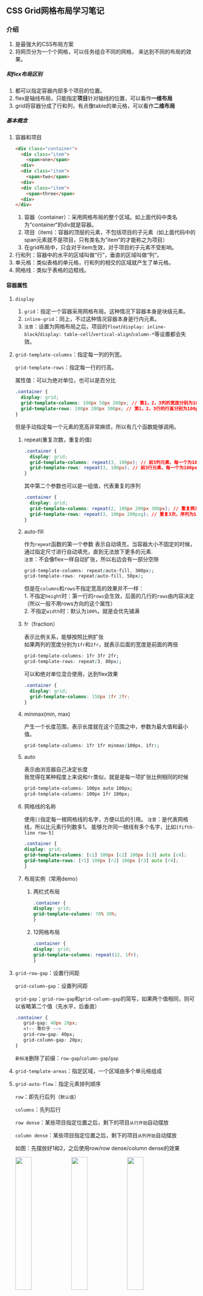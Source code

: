 <!--
 * @Date: 2020-08-28 14:14:02
 * @LastEditors: Lq
 * @LastEditTime: 2020-09-04 15:24:05
 * @FilePath: /learnningNotes/grid/index.md
-->
## CSS Grid网格布局学习笔记

### 介绍

1. 是最强大的CSS布局方案
2. 将网页分为一个个网格，可以任务组合不同的网格， 来达到不同的布局的效果。

##### 和flex布局区别
1. 都可以指定容器内部多个项目的位置。
2. flex是轴线布局，只能指定**项目**针对轴线的位置，可以看作**一维布局**
3. grid将容器分成了行和列，有点像table的单元格，可以看作**二维布局**

##### 基本概念

1. 容器和项目
    ```html
    <div class="container">
      <div class="item">
        <span>one</span>
      <div>
      <div class="item">
        <span>two</span>
      <div>
      <div class="item">
        <span>three</span>
      <div>
    </div>
    ```
     1. 容器（container）：采用网格布局的整个区域。如上面代码中类名为”container“的div就是容器。
     2. 项目（item)：容器的顶层的元素，不包括项目的子元素（如上面代码中的span元素就不是项目，只有类名为”item“的才能称之为项目）
     3. 在grid布局中，只会对于item生效，对于项目的子元素不受影响。
2. 行和列：容器中的水平的区域叫做“行”，垂直的区域叫做“列”。
3. 单元格：类似表格的单元格，行和列的相交的区域就产生了单元格。
4. 网格线：类似于表格的边框线。

#### 容器属性

1. `display`
    1. `grid`：指定一个容器采用网格布局。这种情况下容器本身是块级元素。
    2. `inline-grid`：同上，不过这种情况容器本身是行内元素。
    3. `注意`：设置为网格布局之后，项目的`float`/`display: inline-block`/`display: table-cell`/`vertical-align`/`column-*`等设置都会失效。

2. `grid-template-columns`：指定每一列的列宽。

    `grid-template-rows`：指定每一行的行高。

    属性值：可以为绝对单位，也可以是百分比
    ```css
    .container {
      display: grid;
      grid-template-columns: 100px 50px 200px; // 第1，2，3列的宽度分别为100px/50px/200px
      grid-template-rows: 100px 200px 300px; // 第1，2，3行的行高分别为100px/200px/300px
    }
    ```
    但是手动指定每一个元素的宽高非常麻烦，所以有几个函数能够调用。
    1. repeat(重复次数，重复的值)  
        ```css
        .container {
          display: grid;
          grid-template-columns: repeat(3, 100px); // 前3列元素，每一个为100px的宽
          grid-template-rows: repeat(3, 100px); // 前3行元素，每一个为100px的高
        }
        ```
        其中第二个参数也可以是一组值，代表重复的序列
        ```css
        .container {
          display: grid;
          grid-template-columns: repeat(2, 100px 200px 300px); // 重复两次，序列为100，200，300
          grid-template-rows: repeat(3, 100px 200pxg); // 重复3次，序列为100，200
        }
        ```

    2. auto-fill  

        作为`repeat`函数的第一个参数
        表示自动填充，当容器大小不固定的时候，通过指定尺寸进行自动填充，直到无法放下更多的元素.  
        `注意`：不会像flex一样自动扩张，所以右边会有一部分空隙
        
          ```css
          grid-template-columns: repeat(auto-fill, 300px);
          grid-template-rows: repeat(auto-fill, 50px);
          ```
          但是在`columns`和`rows`不指定宽高的效果并不一样：  
            1. 不指定`height`时：第一行的`rows`会生效，后面的几行的`rows`由内容决定（所以一般不用rows方向的这个属性）  
            2. 不指定`width`时：默认为`100%`，就是会优先铺满

    3. fr（fraction）

        表示比例关系，能够按照比例扩张  
        如果两列的宽度分别为`1fr`和`2fr`，就表示后面的宽度是前面的两倍
        ```css
        grid-template-columns: 1fr 3fr 2fr;
        grid-template-rows: repeat(3, 80px);
        ```
        可以和绝对单位混合使用，达到flex效果
        ```css
        .container {
          display: grid;
          grid-template-columns: 150px 1fr 2fr;
        }
        ```

    4. minmax(min, max)

        产生一个长度范围，表示长度就在这个范围之中，参数为最大值和最小值。
        ```css
        grid-template-columns: 1fr 1fr minmax(100px, 1fr);
        ```

    5. auto

        表示由浏览器自己决定长度  
        我觉得在某种程度上来说和`fr`类似，就是是每一项扩张比例相同的时候
        ```css
        grid-template-columns: 100px auto 100px;
        grid-template-columns: 100px 1fr 100px;
        ```

    6. 网格线的名称

        使用`[]`指定每一根网格线的名字，方便以后的引用。
        `注意`：是代表网格线，所以比元素行列数多1。
        能够允许同一根线有多个名字，比如`[fifth-line row-5]`
        ```css
        .container {
        display: grid;
        grid-template-columns: [c1] 100px [c2] 100px [c3] auto [c4];
        grid-template-rows: [r1] 100px [r2] 100px [r3] auto [r4];
        }
        ```

    7. 布局实例（常用demo）

        1. 两栏式布局

            ```css
            .container {
            display: grid;
            grid-template-columns: 70% 30%;
            }
            ```

        2. 12网格布局

            ```css
            .container {
            display: grid;
            grid-template-columns: repeat(12, 1fr);
            }
            ```

3. `grid-row-gap`：设置行间距

    `grid-column-gap`：设置列间距

    `grid-gap`：`grid-row-gap`和`grid-column-gap`的简写，如果两个值相同，则可以省略第二个值（先水平，后垂直）

    ```css
    .container {
       grid-gap: 40px 20px;
       <!-- 等价于 -->
       grid-row-gap: 40px;
       grid-column-gap: 20px;
    }
    ```

    `新标准`删除了前缀：`row-gap`/`column-gap`/`gap`

4. `grid-template-areas`：指定区域，一个区域由多个单元格组成

5. `grid-auto-flow`：指定元素排列顺序

    `row`：即先行后列（`默认值`）  

    `columns`：先列后行  

    `row dense`：某些项目指定位置之后，剩下的项目`从行开始`自动摆放  

    `column dense`：某些项目指定位置之后，剩下的项目`从列开始`自动摆放  
    
    如图：先摆放好1和2，之后使用row/row dense/column dense的效果  

    <img src="./img/row.png" width="30%">
    <img src="./img/row-dense.png" width="30%">
    <img src="./img/column-dense.png" width="30%">


6. `justify-items`：设置单元格内容的水平位置

    `align-items`：设置单元格内容的垂直位置

    `place-items`：`align-items`和`justify-items`的简写，如果两个值相同，那么可以省略第二个（先垂直方向，后水平方向）

    ```css
    .container {
        justify-items: start | end | center | stretch;
        align-items: start | end | center | stretch;
    }
    ```
    `stretch`：拉伸，占满单元格整个宽度

7. `justify-content`：设置整个内容区域在容器中的水平位置

    `align-content`：设置整个内容区域在容器中的垂直位置

    ```css
    .container {
    justify-content: start | end | center | stretch | space-around | space-between | space-evenly;
    align-content: start | end | center | stretch | space-around | space-between | space-evenly;  
    }
    ```
    `place-content`：`justify-content`和`align-content`的简写形式，如果两个值相同，那么可以省略第二个（先垂直，后水平）

    start：容器起始位置  
    end：容器结束位置  
    center：容器内部居中  
    stretch：项目没有指定大小时，拉伸占据整个网格容器  
    space-around：每个项目的两侧的间隔相等（项目之间间隔比项目和容器的间隔大一倍）  
    space-between：项目和项目的间隔相等，容器和项目之间没有间隔  
    space-evenly：项目和项目的间隔相等，项目和容器之间的间隔也是这个距离  


8. `grid-auto-columns`和`grid-auto-rows`

    